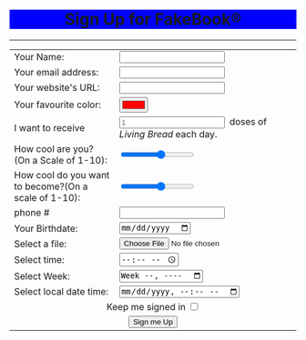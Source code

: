 <!DOCTYPE html>
<html lang="en" dir="ltr">
    <head>
        <meta charset="utf-8">
        <link rel="stylesheet" href="style.css">
        <body>
            <h1 align="center" style="background-color : blue">Sign Up for FakeBook&#174;</h1>
            <hr>
            <form class="temp" action="signmeup.html" method="post">
                <table>
                    <tr>
                        <td>Your Name:</td>
                        <td><input type="personname" name="" value=""></td>
                    </tr>
                    <tr>
                        <td>Your email address:</td>
                        <td><input type="emailaddress" name="" value=""></td>
                    </tr>
                    <tr>
                        <td>Your website's URL:</td>
                        <td><input type="websiteurl" name="" value=""></td>
                    </tr>
                    <tr>
                        <td>Your favourite color:</td>
                        <td>
                            <input type="color" name="" value="#ff0000">
                        </td>
                    </tr>
                    <tr>
                        <td>I want to receive</td>
                        <td>
                            <input type="number" name="" value="" placeholder="1" width="5" >&nbsp; doses of <i>Living Bread</i> each day.
                        </td>
                    </tr>
                    <tr>
                        <td>How cool are you? (On a Scale of 1-10):</td>
                       <td>
                           <input type="range" name="coolvalue" value="" min="1" max="10" >
                       </td>
                    </tr>
                    <tr>
                        <td>How cool do you want to become?(On a scale of 1-10):</td>
                       <td>
                           <input type="range" name="" value="" min="1" max="10">
                       </td>
                    </tr>
                    <tr>
                        <td>phone &#35; </td>
                        <td>
                            <input type="number" name="" value="">
                        </td>
                    </tr>
                    <tr>
                        <td>Your Birthdate:</td>
                        <td>
                            <input type="date" name="" value="">
                        </td>
                    </tr>
                    <tr>
                        <td>Select a file:</td>
                        <td>
                            <input type="file" name="" value="">
                        </td>
                    </tr>
                    <tr>
                        <td>Select time:</td>
                        <td>
                            <input type="time" name="" value="">
                        </td>
                    </tr>
                    <tr>
                        <td>Select Week:</td>
                        <td>
                            <input type="week" name="" value="">
                        </td>
                    </tr>
                    <tr>
                        <td>Select local date time:</td>
                        <td>
                            <input type="datetime-local" name="" value="">
                        </td>
                    </tr>
                    <tr>
                        <td colspan="2" align="center">
                            Keep me signed in
                            <input type="checkbox" name="" value="">
                        </td>
                    </tr>
                    <tr>
                        <td colspan="2" align="center">
                            <a href="success.html">
                            <input type="button" name="" value="Sign me Up">
                            </a>
                        </td>
                    </tr>
                </table>
            </form>
        </body>
    </head>
</html>

